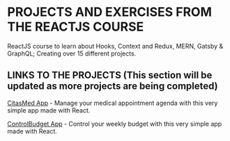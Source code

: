 # PROJECTS AND EXERCISES FROM THE REACTJS COURSE

ReactJS course to learn about Hooks, Context and Redux, MERN, Gatsby & GraphQL; Creating over 15 different projects.

## LINKS TO THE PROJECTS (This section will be updated as more projects are being completed)

[CitasMed App](https://citas-med-app.netlify.app/) - Manage your medical appointment agenda with this very simple app made with React.

[ControlBudget App](https://control-budget.netlify.app/) - Control your weekly budget with this very simple app made with React.

